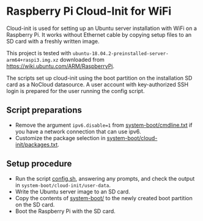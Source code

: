 # Raspberry Pi Cloud-Init for WiFi

Cloud-init is used for setting up an Ubuntu server installation with WiFi on
a Raspberry Pi. It works without Ethernet cable by copying setup files to an
SD card with a freshly written image.

This project is tested with
`ubuntu-18.04.2-preinstalled-server-arm64+raspi3.img.xz`
downloaded from https://wiki.ubuntu.com/ARM/RaspberryPi.

The scripts set up cloud-init using the boot partition on the installation SD
card as a NoCloud datasource. A user account with key-authorized SSH login is
prepared for the user running the config script.

## Script preparations

* Remove the argument `ipv6.disable=1` from
  [system-boot/cmdline.txt](system-boot/cmdline.txt) if you have a network
  connection that can use ipv6.
* Customize the package selection in
  [system-boot/cloud-init/packages.txt](system-boot/cloud-init/packages.txt).

## Setup procedure

* Run the script [config.sh](config.sh), answering any prompts, and check the output in
  `system-boot/cloud-init/user-data`.
* Write the Ubuntu server image to an SD card.
* Copy the contents of [system-boot/](system-boot/) to the newly created boot
  partition on the SD card.
* Boot the Raspberry Pi with the SD card.
